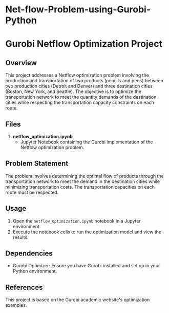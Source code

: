 # Net-flow-Problem-using-Gurobi-Python


# Gurobi Netflow Optimization Project

## Overview

This project addresses a Netflow optimization problem involving the production and transportation of two products (pencils and pens) between two production cities (Detroit and Denver) and three destination cities (Boston, New York, and Seattle). The objective is to optimize the transportation network to meet the quantity demands of the destination cities while respecting the transportation capacity constraints on each route.

## Files

1. **netflow_optimization.ipynb**
   - Jupyter Notebook containing the Gurobi implementation of the Netflow optimization problem.
   
## Problem Statement

The problem involves determining the optimal flow of products through the transportation network to meet the demand in the destination cities while minimizing transportation costs. The transportation capacities on each route must be respected.

## Usage

1. Open the `netflow_optimization.ipynb` notebook in a Jupyter environment.
2. Execute the notebook cells to run the optimization model and view the results.

## Dependencies

- Gurobi Optimizer: Ensure you have Gurobi installed and set up in your Python environment.

## References

This project is based on the Gurobi academic website's optimization examples.

